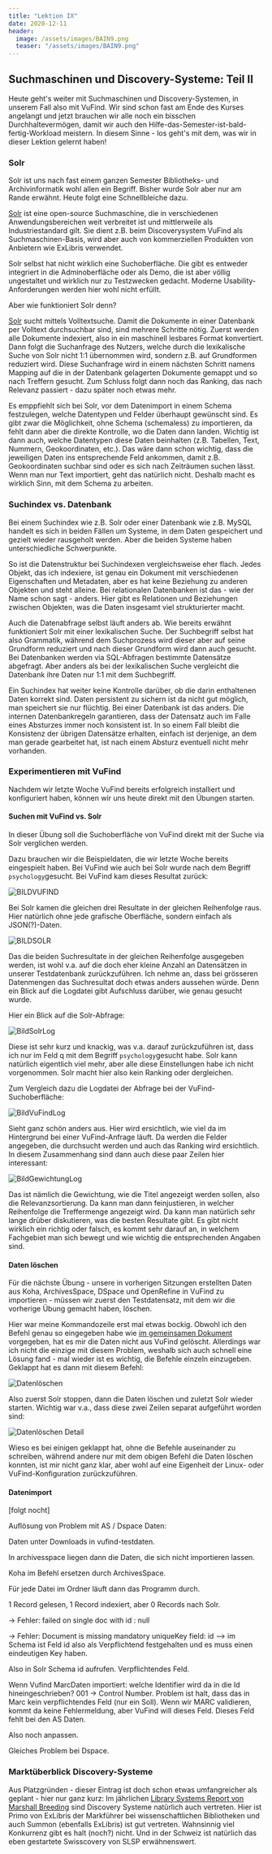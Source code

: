 ```yaml
---
title: "Lektion IX"
date: 2020-12-11
header:
  image: /assets/images/BAIN9.png
  teaser: "/assets/images/BAIN9.png"
---
```


## Suchmaschinen und Discovery-Systeme: Teil II
Heute geht's weiter mit Suchmaschinen und Discovery-Systemen, in unserem Fall also mit VuFind. Wir sind schon fast am Ende des Kurses angelangt und jetzt brauchen wir alle noch ein bisschen Durchhaltevermögen, damit wir auch den Hilfe-das-Semester-ist-bald-fertig-Workload meistern. In diesem Sinne - los geht's mit dem, was wir in dieser Lektion gelernt haben! 

### Solr
Solr ist uns nach fast einem ganzen Semester Bibliotheks- und Archivinformatik wohl allen ein Begriff. Bisher wurde Solr aber nur am Rande erwähnt. Heute folgt eine Schnellbleiche dazu. 

[Solr](https://lucene.apache.org/solr/) ist eine open-source Suchmaschine, die in verschiedenen Anwendungsbereichen weit verbreitet ist und mittlerweile als Industriestandard gilt. Sie dient z.B. beim Discoverysystem VuFind als Suchmaschinen-Basis, wird aber auch von kommerziellen Produkten von Anbietern wie ExLibris verwendet. 

Solr selbst hat nicht wirklich eine Suchoberfläche. Die gibt es entweder integriert in die Adminoberfläche oder als Demo, die ist aber völlig ungestaltet und wirklich nur zu Testzwecken gedacht. Moderne Usability-Anforderungen werden hier wohl nicht erfüllt. 

Aber wie funktioniert Solr denn? 

[Solr](https://en.wikipedia.org/wiki/Apache_Solr) sucht mittels Volltextsuche. Damit die Dokumente in einer Datenbank per Volltext durchsuchbar sind, sind mehrere Schritte nötig. Zuerst werden alle Dokumente indexiert, also in ein maschinell lesbares Format konvertiert. Dann folgt die Suchanfrage des Nutzers, welche durch die lexikalische Suche von Solr nicht 1:1 übernommen wird, sondern z.B. auf Grundformen reduziert wird. Diese Suchanfrage wird in einem nächsten Schritt namens Mapping auf die in der Datenbank gelagerten Dokumente gemappt und so nach Treffern gesucht. Zum Schluss folgt dann noch das Ranking, das nach Relevanz passiert - dazu später noch etwas mehr. 

Es emppfiehlt sich bei Solr, vor dem Datenimport in einem Schema festzulegen, welche Datentypen und Felder überhaupt gewünscht sind. Es gibt zwar die Möglichkeit, ohne Schema (schemaless) zu importieren, da fehlt dann aber die direkte Kontrolle, wo die Daten dann landen. Wichtig ist dann auch, welche Datentypen diese Daten beinhalten (z.B. Tabellen, Text, Nummern, Geokoordinaten, etc.). Das wäre dann schon wichtig, dass die jeweiligen Daten ins entsprechende Feld ankommen, damit z.B. Geokoordinaten suchbar sind oder es sich nach Zeiträumen suchen lässt. Wenn man nur Text importiert, geht das natürlich nicht. Deshalb macht es wirklich Sinn, mit dem Schema zu arbeiten. 

### Suchindex vs. Datenbank
Bei einem Suchindex wie z.B. Solr oder einer Datenbank wie z.B. MySQL handelt es sich in beiden Fällen um Systeme, in dem Daten gespeichert und gezielt wieder rausgeholt werden. Aber die beiden Systeme haben unterschiedliche Schwerpunkte. 

So ist die Datenstruktur bei Suchindexen vergleichsweise eher flach. Jedes Objekt, das ich indexiere, ist genau ein Dokument mit verschiedenen Eigenschaften und Metadaten, aber es hat keine Beziehung zu anderen Objekten und steht alleine. Bei relationalen Datenbanken ist das - wie der Name schon sagt - anders. Hier gibt es Relationen und Beziehungen zwischen Objekten, was die Daten insgesamt viel strukturierter macht. 

Auch die Datenabfrage selbst läuft anders ab. Wie bereits erwähnt funktioniert Solr mit einer lexikalischen Suche. Der Suchbegriff selbst hat also Grammatik, während dem Suchprozess wird dieser aber auf seine Grundform reduziert und nach dieser Grundform wird dann auch gesucht. Bei Datenbanken werden via SQL-Abfragen bestimmte Datensätze abgefragt. Aber anders als bei der lexikalischen Suche vergleicht die Datenbank ihre Daten nur 1:1 mit dem Suchbegriff. 

Ein Suchindex hat weiter keine Kontrolle darüber, ob die darin enthaltenen Daten korrekt sind. Daten persistent zu sichern ist da nicht gut möglich, man speichert sie nur flüchtig. Bei einer Datenbank ist das anders. Die internen Datenbankregeln garantieren, dass der Datensatz auch im Falle eines Absturzes immer noch konsistent ist. In so einem Fall bleibt die Konsistenz der übrigen Datensätze erhalten, einfach ist derjenige, an dem man gerade gearbeitet hat, ist nach einem Absturz eventuell nicht mehr vorhanden.  

### Experimentieren mit VuFind
Nachdem wir letzte Woche VuFind bereits erfolgreich installiert und konfiguriert haben, können wir uns heute direkt mit den Übungen starten. 

#### Suchen mit VuFind vs. Solr
In dieser Übung soll die Suchoberfläche von VuFind direkt mit der Suche via Solr verglichen werden. 

Dazu brauchen wir die Beispieldaten, die wir letzte Woche bereits eingespielt haben. Bei VuFind wie auch bei Solr wurde nach dem Begriff `psychology`gesucht. Bei VuFind kam dieses Resultat zurück: 

![BILDVUFIND](https://raw.githubusercontent.com/leabaechli/bain/master/assets/images/VuFindSuche.png)

Bei Solr kamen die gleichen drei Resultate in der gleichen Reihenfolge raus. Hier natürlich ohne jede grafische Oberfläche, sondern einfach als JSON(?)-Daten.

![BILDSOLR](https://raw.githubusercontent.com/leabaechli/bain/master/assets/images/SolrSuche.png)

Das die beiden Suchresultate in der gleichen Reihenfolge ausgegeben werden, ist wohl v.a. auf die doch eher kleine Anzahl an Datensätzen in unserer Testdatenbank zurückzuführen. Ich nehme an, dass bei grösseren Datenmengen das Suchresultat doch etwas anders aussehen würde. Denn ein Blick auf die Logdatei gibt Aufschluss darüber, wie genau gesucht wurde. 

Hier ein Blick auf die Solr-Abfrage: 

![BildSolrLog](https://raw.githubusercontent.com/leabaechli/bain/master/assets/images/SolrLog.png)

Diese ist sehr kurz und knackig, was v.a. darauf zurückzuführen ist, dass ich nur im Feld q mit dem Begriff `psychology`gesucht habe. Solr kann natürlich eigentlich viel mehr, aber alle diese Einstellungen habe ich nicht vorgenommen. Solr macht hier also kein Ranking oder dergleichen.  

Zum Vergleich dazu die Logdatei der Abfrage bei der VuFind-Suchoberfläche: 

![BildVuFindLog](https://raw.githubusercontent.com/leabaechli/bain/master/assets/images/VuFindLog.png)

Sieht ganz schön anders aus. Hier wird ersichtlich, wie viel da im Hintergrund bei einer VuFind-Anfrage läuft. Da werden die Felder angegeben, die durchsucht werden und auch das Ranking wird ersichtlich. In diesem Zusammenhang sind dann auch diese paar Zeilen hier interessant: 

![BildGewichtungLog](https://raw.githubusercontent.com/leabaechli/bain/master/assets/images/VuFindGewichtung.png)

Das ist nämlich die Gewichtung, wie die Titel angezeigt werden sollen, also die Relevanzsortierung. Da kann man dann feinjustieren, in welcher Reihenfolge die Treffermenge angezeigt wird. Da kann man natürlich sehr lange drüber diskutieren, was die besten Resultate gibt. Es gibt nicht wirklich ein richtig oder falsch, es kommt sehr darauf an, in welchem Fachgebiet man sich bewegt und wie wichtig die entsprechenden Angaben sind.  

#### Daten löschen
Für die nächste Übung - unsere in vorherigen Sitzungen erstellten Daten aus Koha, ArchivesSpace, DSpace und OpenRefine in VuFind zu importieren - müssen wir zuerst den Testdatensatz, mit dem wir die vorherige Übung gemacht haben, löschen. 

Hier war meine Kommandozeile erst mal etwas bockig. Obwohl ich den Befehl genau so eingegeben habe wie [im gemeinsamen Dokument](https://pad.gwdg.de/Ljg_kz-LR-C27vVEQrbZ5w?both#Testdaten-l%C3%B6schen) vorgegeben, hat es mir die Daten nicht aus VuFind gelöscht. Allerdings war ich nicht die einzige mit diesem Problem, weshalb sich auch schnell eine Lösung fand - mal wieder ist es wichtig, die Befehle einzeln einzugeben. Geklappt hat es dann mit diesem Befehl: 

![Datenlöschen](https://raw.githubusercontent.com/leabaechli/bain/master/assets/images/Datenloeschen.png)

Also zuerst Solr stoppen, dann die Daten löschen und zuletzt Solr wieder starten. Wichtig war v.a., dass diese zwei Zeilen separat aufgeführt worden sind: 

![Datenlöschen Detail](https://raw.githubusercontent.com/leabaechli/bain/master/assets/images/DatenloeschenDetail.png)

Wieso es bei einigen geklappt hat, ohne die Befehle auseinander zu schreiben, während andere nur mit dem obigen Befehl die Daten löschen konnten, ist mir nicht ganz klar, aber wohl auf eine Eigenheit der Linux- oder VuFind-Konfiguration zurückzuführen. 

#### Datenimport
[folgt nocht]

Auflösung von Problem mit AS / Dspace Daten:  

Daten unter Downloads in vufind-testdaten.  

In archivesspace liegen dann die Daten, die sich nicht importieren lassen.  

Koha im Befehl ersetzen durch ArchivesSpace.  

Für jede Datei im Ordner läuft dann das Programm durch.  

1 Record gelesen, 1 Record indexiert, aber 0 Records nach Solr.  

-> Fehler: failed on single doc with id : null 

-> Fehler: Document is missing mandatory uniqueKey field: id --> im Schema ist Feld id also als Verpflichtend festgehalten und es muss einen eindeutigen Key haben.  

Also in Solr Schema id aufrufen. Verpflichtendes Feld.  

Wenn Vufind MarcDaten importiert: welche Identifier wird da in die Id hineingeschrieben? 001 -> Control Number. Problem ist halt, dass das in Marc kein verpflichtendes Feld (nur ein Soll). Wenn wir MARC validieren, kommt da keine Fehlermeldung, aber VuFind will dieses Feld. Dieses Feld fehlt bei den AS Daten.  

Also noch anpassen.  

Gleiches Problem bei Dspace.  

### Marktüberblick Discovery-Systeme
Aus Platzgründen - dieser Eintrag ist doch schon etwas umfangreicher als geplant - hier nur ganz kurz: Im jährlichen [Library Systems Report von Marshall Breeding](https://americanlibrariesmagazine.org/2020/05/01/2020-library-systems-report/) sind Discovery Systeme natürlich auch vertreten. Hier ist Primo von ExLibris der Markführer bei wissenschaftlichen Bibliotheken und auch Summon (ebenfalls ExLibris) ist gut vertreten. Wahnsinnig viel Konkurrenz gibt es halt (noch?) nicht. Und in der Schweiz ist natürlich das eben gestartete Swisscovery von SLSP erwähnenswert.  
